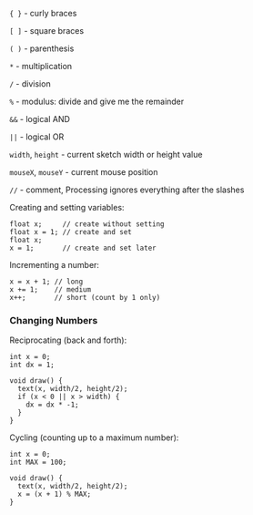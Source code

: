 `{ }` - curly braces

`[ ]` - square braces

`( )` - parenthesis

`*` - multiplication

`/` - division

`%` - modulus: divide and give me the remainder

`&&` - logical AND

`||` - logical OR

`width`, `height` - current sketch width or height value

`mouseX`, `mouseY` - current mouse position

`//` - comment, Processing ignores everything after the slashes

Creating and setting variables:

```
float x;     // create without setting
float x = 1; // create and set
float x;
x = 1;       // create and set later
```

Incrementing a number:

```
x = x + 1; // long
x += 1;    // medium
x++;       // short (count by 1 only)
```

### Changing Numbers

Reciprocating (back and forth):

```
int x = 0;
int dx = 1;

void draw() {
  text(x, width/2, height/2);
  if (x < 0 || x > width) {
    dx = dx * -1;
  }
}
```

Cycling (counting up to a maximum number):

```
int x = 0;
int MAX = 100;

void draw() {
  text(x, width/2, height/2);
  x = (x + 1) % MAX;
}
```

